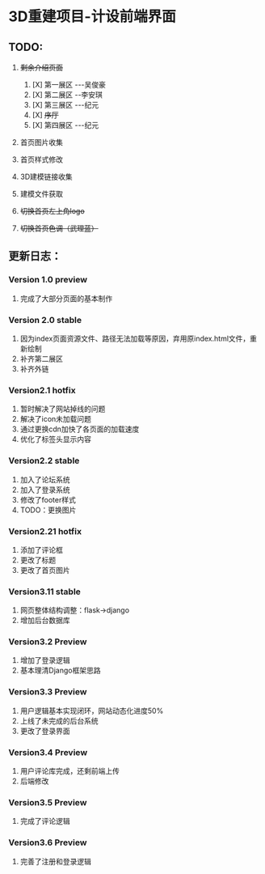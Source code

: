 # 3D重建项目-计设前端界面

## TODO:

1. ~~剩余介绍页面~~

   1. [X] 第一展区  ---吴俊豪
   2. [X] 第二展区  --李安琪
   3. [X] 第三展区  ---纪元
   4. [X] ~~序厅~~
   5. [X] 第四展区  ---纪元
2. 首页图片收集
3. 首页样式修改
4. 3D建模链接收集
5. 建模文件获取
6. ~~切换首页左上角logo~~
7. ~~切换首页色调（武理蓝）~~

## 更新日志：

### Version 1.0 preview

1. 完成了大部分页面的基本制作

### Version 2.0 stable

1. 因为index页面资源文件、路径无法加载等原因，弃用原index.html文件，重新绘制
2. 补齐第二展区
3. 补齐外链

### Version2.1 hotfix

1. 暂时解决了网站掉线的问题
2. 解决了icon未加载问题
3. 通过更换cdn加快了各页面的加载速度
4. 优化了标签头显示内容

### Version2.2 stable

1. 加入了论坛系统
2. 加入了登录系统
3. 修改了footer样式
4. TODO：更换图片

### Version2.21 hotfix

1. 添加了评论框
2. 更改了标题
3. 更改了首页图片

### Version3.11 stable

1. 网页整体结构调整：flask->django
2. 增加后台数据库

### Version3.2 Preview

1. 增加了登录逻辑
2. 基本理清Django框架思路

### Version3.3 Preview

1. 用户逻辑基本实现闭环，网站动态化进度50%
2. 上线了未完成的后台系统
3. 更改了登录界面

### Version3.4 Preview

1. 用户评论库完成，还剩前端上传
2. 后端修改

### Version3.5 Preview

1. 完成了评论逻辑

### Version3.6 Preview

1. 完善了注册和登录逻辑
